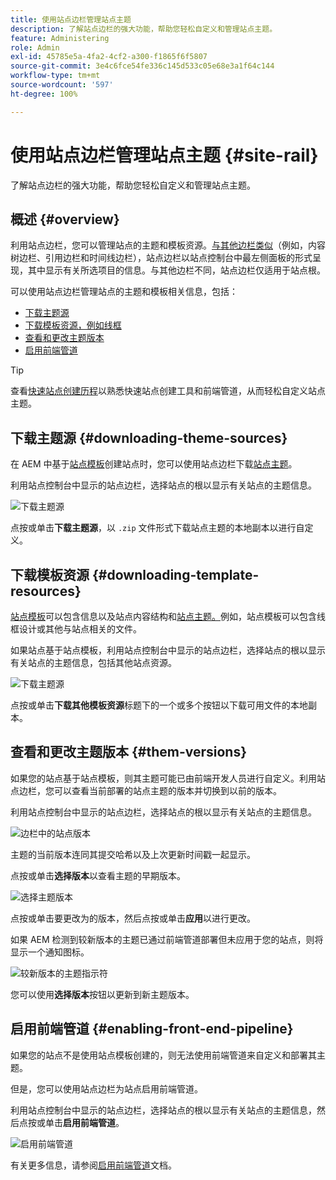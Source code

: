 ```yaml
---
title: 使用站点边栏管理站点主题
description: 了解站点边栏的强大功能，帮助您轻松自定义和管理站点主题。
feature: Administering
role: Admin
exl-id: 45785e5a-4fa2-4cf2-a300-f1865f6f5807
source-git-commit: 3e4c6fce54fe336c145d533c05e68e3a1f64c144
workflow-type: tm+mt
source-wordcount: '597'
ht-degree: 100%

---
```


# 使用站点边栏管理站点主题 {#site-rail}

了解站点边栏的强大功能，帮助您轻松自定义和管理站点主题。

## 概述 {#overview}

利用站点边栏，您可以管理站点的主题和模板资源。[与其他边栏类似](/help/sites-cloud/authoring/getting-started/basic-handling.md#rail-selector)（例如，内容树边栏、引用边栏和时间线边栏），站点边栏以站点控制台中最左侧面板的形式呈现，其中显示有关所选项目的信息。与其他边栏不同，站点边栏仅适用于站点根。

可以使用站点边栏管理站点的主题和模板相关信息，包括：

* [下载主题源](#downloading-theme-sources)
* [下载模板资源，例如线框](#downloading-template-resources)
* [查看和更改主题版本](#theme-vrsions)
* [启用前端管道](#enabling-the-front-end-pipeline)

>[!TIP]
>
>查看[快速站点创建历程](/help/journey-sites/quick-site/overview.md)以熟悉快速站点创建工具和前端管道，从而轻松自定义站点主题。

## 下载主题源 {#downloading-theme-sources}

在 AEM 中基于[站点模板](site-templates.md)创建站点时，您可以使用站点边栏下载[站点主题](site-themes.md)。

利用站点控制台中显示的站点边栏，选择站点的根以显示有关站点的主题信息。

![下载主题源](/help/sites-cloud/administering/assets/download-theme-wireframe.png)

点按或单击&#x200B;**下载主题源**，以 `.zip` 文件形式下载站点主题的本地副本以进行自定义。

## 下载模板资源 {#downloading-template-resources}

[站点模板](site-templates.md)可以包含信息以及站点内容结构和[站点主题。](site-themes.md)例如，站点模板可以包含线框设计或其他与站点相关的文件。

如果站点基于站点模板，利用站点控制台中显示的站点边栏，选择站点的根以显示有关站点的主题信息，包括其他站点资源。

![下载主题源](/help/sites-cloud/administering/assets/download-theme-wireframe.png)

点按或单击&#x200B;**下载其他模板资源**&#x200B;标题下的一个或多个按钮以下载可用文件的本地副本。

## 查看和更改主题版本 {#them-versions}

如果您的站点基于站点模板，则其主题可能已由前端开发人员进行自定义。利用站点边栏，您可以查看当前部署的站点主题的版本并切换到以前的版本。

利用站点控制台中显示的站点边栏，选择站点的根以显示有关站点的主题信息。

![边栏中的站点版本](/help/sites-cloud/administering/assets/theme-versions.png)

主题的当前版本连同其提交哈希以及上次更新时间戳一起显示。

点按或单击&#x200B;**选择版本**&#x200B;以查看主题的早期版本。

![选择主题版本](/help/sites-cloud/administering/assets/select-theme-versions.png)

点按或单击要更改为的版本，然后点按或单击&#x200B;**应用**&#x200B;以进行更改。

如果 AEM 检测到较新版本的主题已通过前端管道部署但未应用于您的站点，则将显示一个通知图标。

![较新版本的主题指示符](/help/sites-cloud/administering/assets/new-theme-version.png)

您可以使用&#x200B;**选择版本**&#x200B;按钮以更新到新主题版本。

## 启用前端管道 {#enabling-front-end-pipeline}

如果您的站点不是使用站点模板创建的，则无法使用前端管道来自定义和部署其主题。

但是，您可以使用站点边栏为站点启用前端管道。

利用站点控制台中显示的站点边栏，选择站点的根以显示有关站点的主题信息，然后点按或单击&#x200B;**启用前端管道**。

![启用前端管道](/help/sites-cloud/administering/assets/enable-fep.png)

有关更多信息，请参阅[启用前端管道](enable-front-end-pipeline.md)文档。
